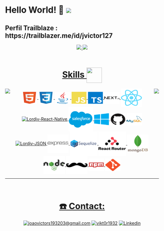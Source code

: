 <h1>Hello World! 👋
  <img height="80" src="https://media0.giphy.com/media/fAcQ7d1Hnx2XlY6SMe/giphy.gif?cid=6c09b952p7utxr0j5tnta4785f358yddbe2lvh3kphoebxqe&ep=v1_internal_gif_by_id&rid=giphy.gif&ct=s">
  </h1>
<h2>Perfil Trailblaze : https://trailblazer.me/id/jvictor127</h2>

<div align="center">
  <a href="https://github.com/L0rdSaiyan">
   
  <img height="180em" src="https://github-readme-stats.vercel.app/api?username=L0rdSaiyan&show_icons=true&theme=radical&include_all_commits=true&count_private=true"/>
  <img height="180em" src="https://github-readme-stats.vercel.app/api/top-langs/?username=L0rdSaiyan&layout=compact&langs_count=7&theme=radical"/>
    </div>
    
  <br>
  
  <h1 align="center">
    Skills
      <img align="center" width="50" height="50" src="https://media3.giphy.com/media/bGgsc5mWoryfgKBx1u/200w.gif?cid=6c09b952drj4te578pqpqswqsfc6vkwxx8yd2a5mmat1a0ov&ep=v1_gifs_search&rid=200w.gif&ct=g">
  </h1>

    
<p align="center">
        <img align="left" height="150" src="https://media.tenor.com/7VHYjSRCq_AAAAAj/goku.gif">
        <img align="right" height="150" src="https://media.tenor.com/7VHYjSRCq_AAAAAj/goku.gif">


  <img align="center" alt="Lordjv-HTML" title="HTML 5" height="40" width="50" src="https://raw.githubusercontent.com/devicons/devicon/master/icons/html5/html5-original.svg">
  <img align="center" alt="Lordjv-CSS" title="CSS 3" height="40" width="50" src="https://raw.githubusercontent.com/devicons/devicon/master/icons/css3/css3-original.svg">
  <img align="center" alt="Lordjv-java" title="Java" height="40" width="50" src="https://raw.githubusercontent.com/devicons/devicon/master/icons/java/java-original.svg">
  <img align="center" alt="Lordjv-Js" title="JavaScript" height="40" width="50" src="https://raw.githubusercontent.com/devicons/devicon/master/icons/javascript/javascript-plain.svg">
  <img align="center" alt="Lordjv-TS" title="TypeScript" height="40" width="50" src="https://raw.githubusercontent.com/devicons/devicon/master/icons/typescript/typescript-original.svg">
  <img align="center" alt="Lordjv-Next" title="Next JS" height="40" width="50" src="https://raw.githubusercontent.com/devicons/devicon/master/icons/nextjs/nextjs-original-wordmark.svg">

  <img align="center" alt="Lordjv-React" title="React JS" height="60" width="70" src="https://github.com/devicons/devicon/blob/master/icons/react/react-original.svg">
    <img align="center" alt="Lordjv-React-Native" title="React Native" height="60" width="70" src="https://cdn.worldvectorlogo.com/logos/react-native-1.svg">
    <img align="center" alt="Lordjv-Salesforce" title="Salesforce" height="80" width="80" src="https://raw.githubusercontent.com/devicons/devicon/master/icons/salesforce/salesforce-original.svg">
    <img align="center" alt="Lordjv-windows10" title="Windows 10" height="40" width="50" src="https://raw.githubusercontent.com/devicons/devicon/master/icons/windows8/windows8-original.svg">  
    <img align="center" alt="Lordjv-github" title="Github" height="40" width="50" src="https://raw.githubusercontent.com/devicons/devicon/master/icons/github/github-original.svg">
    <img align="center" alt="Lordjv-github" title="MySQL" height="40" width="50" src="https://raw.githubusercontent.com/devicons/devicon/master/icons/mysql/mysql-original-wordmark.svg">
    <img align="center" alt="Lordjv-JSON" title="JSON" height="40" width="80" src="https://assets-global.website-files.com/5aa7081220a301f2a3644f3b/5f493b167e5dc864a0265b30_json-logo.png">
    <img align="center" alt="Lordjv-express" title="Express JS" height="60" width="70" src="https://raw.githubusercontent.com/devicons/devicon/master/icons/express/express-original-wordmark.svg">
    <img align="center" alt="Lordjv-sequelize" title="Sequelize" height="80" width="90" src="https://raw.githubusercontent.com/devicons/devicon/master/icons/sequelize/sequelize-original-wordmark.svg">
    <img align="center" alt="Lordjv-sequelize" title="React-Router" height="80" width="90" src="https://raw.githubusercontent.com/devicons/devicon/master/icons/reactrouter/reactrouter-original-wordmark.svg">
    <img align="center" alt="Lordjv-mongodb" title="MongoDb" height="60" width="70" src="https://raw.githubusercontent.com/devicons/devicon/master/icons/mongodb/mongodb-original-wordmark.svg">
    <img align="center" alt="Lordjv-nodejs" title="NodeJS" height="60" width="70" src="https://raw.githubusercontent.com/devicons/devicon/master/icons/nodejs/nodejs-original-wordmark.svg">
    <img align="center" alt="Lordjv-handlebars" title="Handlebars" height="60" width="70" src="https://raw.githubusercontent.com/devicons/devicon/master/icons/handlebars/handlebars-original.svg">
    <img align="center" alt="Lordjv-npm" title="NPM" height="40" width="50" src="https://raw.githubusercontent.com/devicons/devicon/master/icons/npm/npm-original-wordmark.svg">



  <img align="center" alt="LordJs-git" title="Git" height="40" width="50" src="https://github.com/devicons/devicon/blob/master/icons/git/git-original.svg">
</p>

 
       
 
  <hr>

  <br>
  <div> 
  
 
</div>

<h1 align="center">☎️ Contact:</h1>
<p align="center">
    <a href=""><img src="https://img.shields.io/badge/Email-D14836?&style=for-the-badge&logo=gmail&logoColor=white" title="joaovictors193203@gmail.com"></a>
    <a href=""><img src="https://img.shields.io/badge/Discord-7289DA?style=for-the-badge&logo=discord&logoColor=white" title="vikt0r1932" ></a>
    <a href="https://www.linkedin.com/in/jo%C3%A3o-victor-sales-teixeira/"><img src="https://img.shields.io/badge/LinkedIn-0077B5?style=for-the-badge&logo=linkedin&logoColor=white" title="Linkedin" ></a>

</p>
